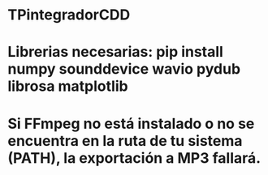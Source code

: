 # TPintegradorCDD
# Librerias necesarias: pip install numpy sounddevice wavio pydub librosa matplotlib
# Si FFmpeg no está instalado o no se encuentra en la ruta de tu sistema (PATH), la exportación a MP3 fallará.
